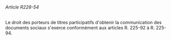 ###### Article R228-54

Le droit des porteurs de titres participatifs d'obtenir la communication des documents sociaux s'exerce conformément aux articles R. 225-92 à R. 225-94.

